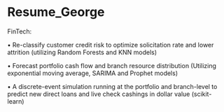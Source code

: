 # Resume_George

FinTech:

• Re-classify customer credit risk to optimize solicitation rate and lower attrition (utilizing Random Forests and KNN models)

• Forecast portfolio cash flow and branch resource distribution (Utilizing exponential moving average, SARIMA and Prophet models)

• A discrete-event simulation running at the portfolio and branch-level to predict new direct loans and live check cashings in dollar value (scikit-learn)
